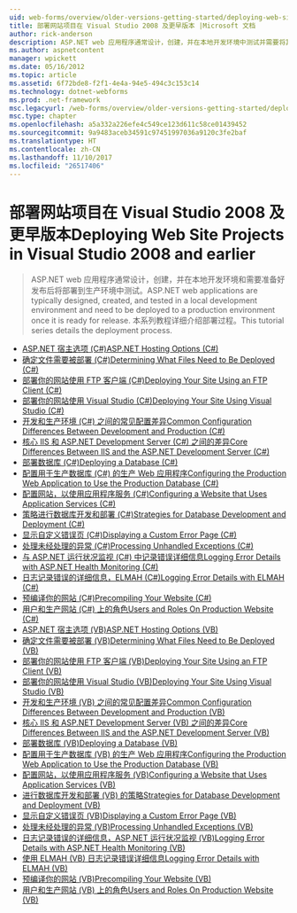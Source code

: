 ```yaml
---
uid: web-forms/overview/older-versions-getting-started/deploying-web-site-projects/index
title: 部署网站项目在 Visual Studio 2008 及更早版本 |Microsoft 文档
author: rick-anderson
description: ASP.NET web 应用程序通常设计，创建，并在本地开发环境中测试并需要将其部署到生产环境 o...
ms.author: aspnetcontent
manager: wpickett
ms.date: 05/16/2012
ms.topic: article
ms.assetid: 6f72bde8-f2f1-4e4a-94e5-494c3c153c14
ms.technology: dotnet-webforms
ms.prod: .net-framework
msc.legacyurl: /web-forms/overview/older-versions-getting-started/deploying-web-site-projects
msc.type: chapter
ms.openlocfilehash: a5a332a226efe4c549ce123d611c58ce01439452
ms.sourcegitcommit: 9a9483aceb34591c97451997036a9120c3fe2baf
ms.translationtype: HT
ms.contentlocale: zh-CN
ms.lasthandoff: 11/10/2017
ms.locfileid: "26517406"
---
```

<a name="deploying-web-site-projects-in-visual-studio-2008-and-earlier"></a><span data-ttu-id="8ba0b-103">部署网站项目在 Visual Studio 2008 及更早版本</span><span class="sxs-lookup"><span data-stu-id="8ba0b-103">Deploying Web Site Projects in Visual Studio 2008 and earlier</span></span>
====================
> <span data-ttu-id="8ba0b-104">ASP.NET web 应用程序通常设计，创建，并在本地开发环境和需要准备好发布后将部署到生产环境中测试。</span><span class="sxs-lookup"><span data-stu-id="8ba0b-104">ASP.NET web applications are typically designed, created, and tested in a local development environment and need to be deployed to a production environment once it is ready for release.</span></span> <span data-ttu-id="8ba0b-105">本系列教程详细介绍部署过程。</span><span class="sxs-lookup"><span data-stu-id="8ba0b-105">This tutorial series details the deployment process.</span></span>


- [<span data-ttu-id="8ba0b-106">ASP.NET 宿主选项 (C#)</span><span class="sxs-lookup"><span data-stu-id="8ba0b-106">ASP.NET Hosting Options (C#)</span></span>](asp-net-hosting-options-cs.md)
- [<span data-ttu-id="8ba0b-107">确定文件需要被部署 (C#)</span><span class="sxs-lookup"><span data-stu-id="8ba0b-107">Determining What Files Need to Be Deployed (C#)</span></span>](determining-what-files-need-to-be-deployed-cs.md)
- [<span data-ttu-id="8ba0b-108">部署你的网站使用 FTP 客户端 (C#)</span><span class="sxs-lookup"><span data-stu-id="8ba0b-108">Deploying Your Site Using an FTP Client (C#)</span></span>](deploying-your-site-using-an-ftp-client-cs.md)
- [<span data-ttu-id="8ba0b-109">部署你的网站使用 Visual Studio (C#)</span><span class="sxs-lookup"><span data-stu-id="8ba0b-109">Deploying Your Site Using Visual Studio (C#)</span></span>](deploying-your-site-using-visual-studio-cs.md)
- [<span data-ttu-id="8ba0b-110">开发和生产环境 (C#) 之间的常见配置差异</span><span class="sxs-lookup"><span data-stu-id="8ba0b-110">Common Configuration Differences Between Development and Production (C#)</span></span>](common-configuration-differences-between-development-and-production-cs.md)
- [<span data-ttu-id="8ba0b-111">核心 IIS 和 ASP.NET Development Server (C#) 之间的差异</span><span class="sxs-lookup"><span data-stu-id="8ba0b-111">Core Differences Between IIS and the ASP.NET Development Server (C#)</span></span>](core-differences-between-iis-and-the-asp-net-development-server-cs.md)
- [<span data-ttu-id="8ba0b-112">部署数据库 (C#)</span><span class="sxs-lookup"><span data-stu-id="8ba0b-112">Deploying a Database (C#)</span></span>](deploying-a-database-cs.md)
- [<span data-ttu-id="8ba0b-113">配置用于生产数据库 (C#) 的生产 Web 应用程序</span><span class="sxs-lookup"><span data-stu-id="8ba0b-113">Configuring the Production Web Application to Use the Production Database (C#)</span></span>](configuring-the-production-web-application-to-use-the-production-database-cs.md)
- [<span data-ttu-id="8ba0b-114">配置网站，以使用应用程序服务 (C#)</span><span class="sxs-lookup"><span data-stu-id="8ba0b-114">Configuring a Website that Uses Application Services (C#)</span></span>](configuring-a-website-that-uses-application-services-cs.md)
- [<span data-ttu-id="8ba0b-115">策略进行数据库开发和部署 (C#)</span><span class="sxs-lookup"><span data-stu-id="8ba0b-115">Strategies for Database Development and Deployment (C#)</span></span>](strategies-for-database-development-and-deployment-cs.md)
- [<span data-ttu-id="8ba0b-116">显示自定义错误页 (C#)</span><span class="sxs-lookup"><span data-stu-id="8ba0b-116">Displaying a Custom Error Page (C#)</span></span>](displaying-a-custom-error-page-cs.md)
- [<span data-ttu-id="8ba0b-117">处理未经处理的异常 (C#)</span><span class="sxs-lookup"><span data-stu-id="8ba0b-117">Processing Unhandled Exceptions (C#)</span></span>](processing-unhandled-exceptions-cs.md)
- [<span data-ttu-id="8ba0b-118">与 ASP.NET 运行状况监视 (C#) 中记录错误详细信息</span><span class="sxs-lookup"><span data-stu-id="8ba0b-118">Logging Error Details with ASP.NET Health Monitoring (C#)</span></span>](logging-error-details-with-asp-net-health-monitoring-cs.md)
- [<span data-ttu-id="8ba0b-119">日志记录错误的详细信息，ELMAH (C#)</span><span class="sxs-lookup"><span data-stu-id="8ba0b-119">Logging Error Details with ELMAH (C#)</span></span>](logging-error-details-with-elmah-cs.md)
- [<span data-ttu-id="8ba0b-120">预编译你的网站 (C#)</span><span class="sxs-lookup"><span data-stu-id="8ba0b-120">Precompiling Your Website (C#)</span></span>](precompiling-your-website-cs.md)
- [<span data-ttu-id="8ba0b-121">用户和生产网站 (C#) 上的角色</span><span class="sxs-lookup"><span data-stu-id="8ba0b-121">Users and Roles On Production Website (C#)</span></span>](users-and-roles-on-the-production-website-cs.md)
- [<span data-ttu-id="8ba0b-122">ASP.NET 宿主选项 (VB)</span><span class="sxs-lookup"><span data-stu-id="8ba0b-122">ASP.NET Hosting Options (VB)</span></span>](asp-net-hosting-options-vb.md)
- [<span data-ttu-id="8ba0b-123">确定文件需要被部署 (VB)</span><span class="sxs-lookup"><span data-stu-id="8ba0b-123">Determining What Files Need to Be Deployed (VB)</span></span>](determining-what-files-need-to-be-deployed-vb.md)
- [<span data-ttu-id="8ba0b-124">部署你的网站使用 FTP 客户端 (VB)</span><span class="sxs-lookup"><span data-stu-id="8ba0b-124">Deploying Your Site Using an FTP Client (VB)</span></span>](deploying-your-site-using-an-ftp-client-vb.md)
- [<span data-ttu-id="8ba0b-125">部署你的网站使用 Visual Studio (VB)</span><span class="sxs-lookup"><span data-stu-id="8ba0b-125">Deploying Your Site Using Visual Studio (VB)</span></span>](deploying-your-site-using-visual-studio-vb.md)
- [<span data-ttu-id="8ba0b-126">开发和生产环境 (VB) 之间的常见配置差异</span><span class="sxs-lookup"><span data-stu-id="8ba0b-126">Common Configuration Differences Between Development and Production (VB)</span></span>](common-configuration-differences-between-development-and-production-vb.md)
- [<span data-ttu-id="8ba0b-127">核心 IIS 和 ASP.NET Development Server (VB) 之间的差异</span><span class="sxs-lookup"><span data-stu-id="8ba0b-127">Core Differences Between IIS and the ASP.NET Development Server (VB)</span></span>](core-differences-between-iis-and-the-asp-net-development-server-vb.md)
- [<span data-ttu-id="8ba0b-128">部署数据库 (VB)</span><span class="sxs-lookup"><span data-stu-id="8ba0b-128">Deploying a Database (VB)</span></span>](deploying-a-database-vb.md)
- [<span data-ttu-id="8ba0b-129">配置用于生产数据库 (VB) 的生产 Web 应用程序</span><span class="sxs-lookup"><span data-stu-id="8ba0b-129">Configuring the Production Web Application to Use the Production Database (VB)</span></span>](configuring-the-production-web-application-to-use-the-production-database-vb.md)
- [<span data-ttu-id="8ba0b-130">配置网站，以使用应用程序服务 (VB)</span><span class="sxs-lookup"><span data-stu-id="8ba0b-130">Configuring a Website that Uses Application Services (VB)</span></span>](configuring-a-website-that-uses-application-services-vb.md)
- [<span data-ttu-id="8ba0b-131">进行数据库开发和部署 (VB) 的策略</span><span class="sxs-lookup"><span data-stu-id="8ba0b-131">Strategies for Database Development and Deployment (VB)</span></span>](strategies-for-database-development-and-deployment-vb.md)
- [<span data-ttu-id="8ba0b-132">显示自定义错误页 (VB)</span><span class="sxs-lookup"><span data-stu-id="8ba0b-132">Displaying a Custom Error Page (VB)</span></span>](displaying-a-custom-error-page-vb.md)
- [<span data-ttu-id="8ba0b-133">处理未经处理的异常 (VB)</span><span class="sxs-lookup"><span data-stu-id="8ba0b-133">Processing Unhandled Exceptions (VB)</span></span>](processing-unhandled-exceptions-vb.md)
- [<span data-ttu-id="8ba0b-134">日志记录错误的详细信息，ASP.NET 运行状况监视 (VB)</span><span class="sxs-lookup"><span data-stu-id="8ba0b-134">Logging Error Details with ASP.NET Health Monitoring (VB)</span></span>](logging-error-details-with-asp-net-health-monitoring-vb.md)
- [<span data-ttu-id="8ba0b-135">使用 ELMAH (VB) 日志记录错误详细信息</span><span class="sxs-lookup"><span data-stu-id="8ba0b-135">Logging Error Details with ELMAH (VB)</span></span>](logging-error-details-with-elmah-vb.md)
- [<span data-ttu-id="8ba0b-136">预编译你的网站 (VB)</span><span class="sxs-lookup"><span data-stu-id="8ba0b-136">Precompiling Your Website (VB)</span></span>](precompiling-your-website-vb.md)
- [<span data-ttu-id="8ba0b-137">用户和生产网站 (VB) 上的角色</span><span class="sxs-lookup"><span data-stu-id="8ba0b-137">Users and Roles On Production Website (VB)</span></span>](users-and-roles-on-the-production-website-vb.md)
